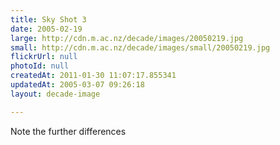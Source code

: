 ```yaml
---
title: Sky Shot 3
date: 2005-02-19
large: http://cdn.m.ac.nz/decade/images/20050219.jpg
small: http://cdn.m.ac.nz/decade/images/small/20050219.jpg
flickrUrl: null
photoId: null
createdAt: 2011-01-30 11:07:17.855341
updatedAt: 2005-03-07 09:26:18
layout: decade-image

---
```

Note the further differences
